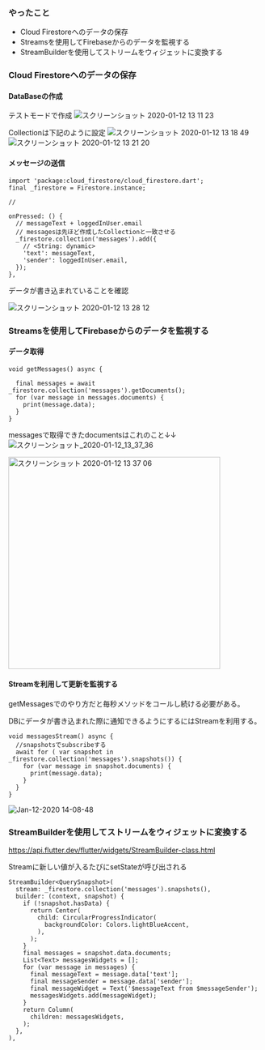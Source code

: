 ### やったこと
- Cloud Firestoreへのデータの保存
- Streamsを使用してFirebaseからのデータを監視する
- StreamBuilderを使用してストリームをウィジェットに変換する

### Cloud Firestoreへのデータの保存

#### DataBaseの作成
テストモードで作成
![スクリーンショット 2020-01-12 13 11 23](https://user-images.githubusercontent.com/11751495/72214080-1c769780-353e-11ea-9a19-026b31e88ec3.png)

Collectionは下記のように設定
![スクリーンショット 2020-01-12 13 18 49](https://user-images.githubusercontent.com/11751495/72214081-28faf000-353e-11ea-816a-121af57a38a3.png)
![スクリーンショット 2020-01-12 13 21 20](https://user-images.githubusercontent.com/11751495/72214095-737c6c80-353e-11ea-922f-b5472d580b31.png)

#### メッセージの送信

```
import 'package:cloud_firestore/cloud_firestore.dart';
final _firestore = Firestore.instance;

//

onPressed: () {
  // messageText + loggedInUser.email
  // messagesは先ほど作成したCollectionと一致させる
  _firestore.collection('messages').add({
    // <String: dynamic> 
    'text': messageText,
    'sender': loggedInUser.email,
  });
},
```

データが書き込まれていることを確認

![スクリーンショット 2020-01-12 13 28 12](https://user-images.githubusercontent.com/11751495/72214120-63b15800-353f-11ea-957d-395e7b10d899.png)


### Streamsを使用してFirebaseからのデータを監視する

#### データ取得
```
void getMessages() async {

  final messages = await _firestore.collection('messages').getDocuments();
  for (var message in messages.documents) {
    print(message.data);
  }
}
```

messagesで取得できたdocumentsはこれのこと↓↓
![スクリーンショット_2020-01-12_13_37_36](https://user-images.githubusercontent.com/11751495/72214208-d838c680-3540-11ea-8c01-0120bde7eaac.png)

<img width="419" alt="スクリーンショット 2020-01-12 13 37 06" src="https://user-images.githubusercontent.com/11751495/72214198-a32c7400-3540-11ea-894e-17cb40425c89.png">

#### Streamを利用して更新を監視する
getMessagesでのやり方だと毎秒メソッドをコールし続ける必要がある。

DBにデータが書き込まれた際に通知できるようにするにはStreamを利用する。

```
void messagesStream() async {
  //snapshotsでsubscribeする
  await for ( var snapshot in _firestore.collection('messages').snapshots()) {
    for (var message in snapshot.documents) {
      print(message.data);
    }
  }
}
```

![Jan-12-2020 14-08-48](https://user-images.githubusercontent.com/11751495/72214431-1d5ef780-3545-11ea-8ac3-28d07680e272.gif)

### StreamBuilderを使用してストリームをウィジェットに変換する

https://api.flutter.dev/flutter/widgets/StreamBuilder-class.html

Streamに新しい値が入るたびにsetStateが呼び出される

```
StreamBuilder<QuerySnapshot>(
  stream: _firestore.collection('messages').snapshots(),
  builder: (context, snapshot) {
    if (!snapshot.hasData) {
      return Center(
        child: CircularProgressIndicator(
          backgroundColor: Colors.lightBlueAccent,
        ),
      );
    }
    final messages = snapshot.data.documents;
    List<Text> messagesWidgets = [];
    for (var message in messages) {
      final messageText = message.data['text'];
      final messageSender = message.data['sender'];
      final messageWidget = Text('$messageText from $messageSender');
      messagesWidgets.add(messageWidget);
    }
    return Column(
      children: messagesWidgets,
    );
  },
),
```

